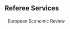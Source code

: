 <h2 id="teaching" style="margin: 2px 0px 20px;">Referee Services</h2>
<p style="margin:0 10px 20px;"> European Economic Review </p> 
